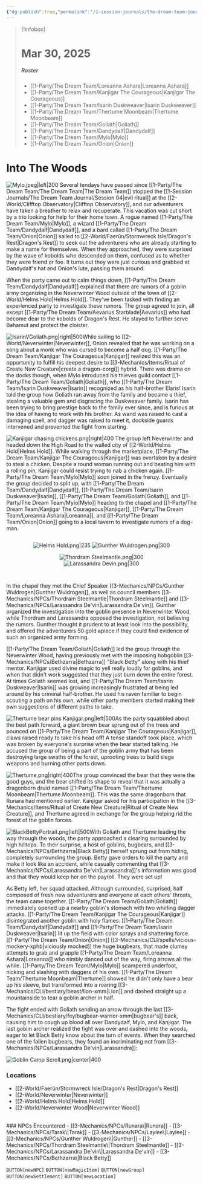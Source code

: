 ```yaml
---
{"dg-publish":true,"permalink":"/1-session-journals/the-dream-team-journal/session-05/","tags":["journal"],"created":"2025-03-31T22:05:09.471-04:00","updated":"2025-04-01T12:19:57.759-04:00"}
---
```


>[!infobox]
># Mar 30, 2025
>##### Roster
>- [[1-Party/The Dream Team/Loreanna Ashara\|Loreanna Ashara]]
>- [[1-Party/The Dream Team/Kanjigar The Courageous\|Kanjigar The Courageous]]
>- [[1-Party/The Dream Team/Isarin Duskweaver\|Isarin Duskweaver]]
>- [[1-Party/The Dream Team/Thertume Moonbeam\|Thertume Moonbeam]]
>- [[1-Party/The Dream Team/Goliath\|Goliath]]
>- [[1-Party/The Dream Team/Dandydalf\|Dandydalf]]
>- [[1-Party/The Dream Team/Mylo\|Mylo]]
>- [[1-Party/The Dream Team/Onion\|Onion]]
# Into The Woods
![Mylo.jpeg|left|200](/img/user/z_Assets/Mylo.jpeg) Several tendays have passed since [[1-Party/The Dream Team/The Dream Team\|The Dream Team]] stopped the [[1-Session Journals/The Dream Team Journal/Session 04\|evil ritual]] at the [[2-World/Clifftop Observatory\|Clifftop Observatory]], and our adventurers have taken a breather to relax and recuperate. This vacation was cut short by a trio looking for help for their home town. A rogue named [[1-Party/The Dream Team/Mylo\|Mylo]], a wizard [[1-Party/The Dream Team/Dandydalf\|Dandydalf]], and a bard called [[1-Party/The Dream Team/Onion\|Onion]] sailed to [[2-World/Faerûn/Stormwreck Isle/Dragon's Rest\|Dragon's Rest]] to seek out the adventurers who are already starting to make a name for themselves. When they approached, they were surprised by the wave of kobolds who descended on them, confused as to whether they were friend or foe. It turns out they were just curious and grabbed at Dandydalf's hat and Onion's lute, passing them around.

When the party came out to calm things down, [[1-Party/The Dream Team/Dandydalf\|Dandydalf]] explained that there are rumors of a goblin army organizing in the Neverwinter Wood outside of the town of [[2-World/Helms Hold\|Helms Hold]]. They've been tasked with finding an experienced party to investigate these rumors. The group agreed to join, all except [[1-Party/The Dream Team/Aevarius Starblade\|Aevarius]] who had become dear to the kobolds of Dragon's Rest. He stayed to further serve Bahamut and protect the cloister.

![IsarinVGoliath.png|right|500](/img/user/z_Assets/IsarinVGoliath.png)While sailing to [[2-World/Neverwinter\|Neverwinter]], Onion revealed that he was working on a song about a monk who was cursed to become a half dog. [[1-Party/The Dream Team/Kanjigar The Courageous\|Kanjigar]] realized this was an opportunity to fulfill his deepest desire to [[3-Mechanics/Items/Ritual of Create New Creature\|create a dragon-corgi]] hybrid. There was drama on the docks though, when Mylo introduced his thieves guild contact [[1-Party/The Dream Team/Goliath\|Goliath]], who [[1-Party/The Dream Team/Isarin Duskweaver\|Isarin]] recognized as his half-brother Elaris! Isarin told the group how Goliath ran away from the family and became a thief, stealing a valuable gem and disgracing the Duskweaver family. Isarin has been trying to bring prestige back to the family ever since, and is furious at the idea of having to work with his brother. As wand was raised to cast a damaging spell, and dagger was raised to meet it, dockside guards intervened and prevented the fight from starting.

![Kanjigar chasing chickens.png|right|400](/img/user/z_Assets/Kanjigar%20chasing%20chickens.png) The group left Neverwinter and headed down the High Road to the walled city of [[2-World/Helms Hold\|Helms Hold]]. While walking through the marketplace, [[1-Party/The Dream Team/Kanjigar The Courageous\|Kanjigar]] was overtaken by a desire to steal a chicken. Despite a round woman running out and beating him with a rolling pin, Kanjigar could resist trying to nab a chicken again. [[1-Party/The Dream Team/Mylo\|Mylo]] soon joined in the frenzy. Eventually the group decided to split up, with [[1-Party/The Dream Team/Dandydalf\|Dandydalf]], [[1-Party/The Dream Team/Isarin Duskweaver\|Isarin]], [[1-Party/The Dream Team/Goliath\|Goliath]], and [[1-Party/The Dream Team/Mylo\|Mylo]] heading to the chapel and [[1-Party/The Dream Team/Kanjigar The Courageous\|Kanjigar]], [[1-Party/The Dream Team/Loreanna Ashara\|Loreanna]], and [[1-Party/The Dream Team/Onion\|Onion]] going to a local tavern to investigate rumors of a dog-man.

<div style="clear: both;"></div> 
<div style="display: flex; justify-content: center; align-items: center; flex-direction: column; text-align: center;">

![Helms Hold.png|235](/img/user/z_Assets/Helms%20Hold.png) ![Gunther Wuldrogen.png|300](/img/user/z_Assets/Gunther%20Wuldrogen.png) <div style="clear: both;"></div>![Thordram Steelmantle.png|300](/img/user/z_Assets/Thordram%20Steelmantle.png) ![Larassandra Devin.png|300](/img/user/z_Assets/Larassandra%20Devin.png)<div style="clear: both;"></div>
</div>

In the chapel they met the Chief Speaker [[3-Mechanics/NPCs/Gunther Wuldrogen\|Gunther Wuldrogen]], as well as council members [[3-Mechanics/NPCs/Thordram Steelmantle\|Thordram Steelmantle]] and [[3-Mechanics/NPCs/Larassandra De'vin\|Larassandra De'vin]]. Gunther organized the investigation into the goblin presence in Neverwinter Wood, while Thordram and Larassandra opposed the investigation, not believing the rumors. Gunther thought it prudent to at least look into the possibility, and offered the adventurers 50 gold apiece if they could find evidence of such an organized army forming.

[[1-Party/The Dream Team/Goliath\|Goliath]] led the group through the Neverwinter Wood, having previously met with the imposing hobgoblin [[3-Mechanics/NPCs/Bethzarra\|Bethzarra]] "Black Betty" along with his thief mentor. Kanjigar used divine magic to yell really loudly for goblins, and when that didn't work suggested that they just burn down the entire forest. At times Goliath seemed lost, and [[1-Party/The Dream Team/Isarin Duskweaver\|Isarin]] was growing increasingly frustrated at being led around by his criminal half-brother. He used his raven familiar to begin scouting a path on his own, while other party members started making their own suggestions of different paths to take.

![Thertume bear pins Kanjigar.png|left|500](/img/user/z_Assets/Thertume%20bear%20pins%20Kanjigar.png)As the party squabbled about the best path forward, a giant brown bear sprung out of the trees and pounced on [[1-Party/The Dream Team/Kanjigar The Courageous\|Kanjigar]], claws raised ready to take his head off! A tense standoff took place, which was broken by everyone's surprise when the bear started talking. He accused the group of being a part of the goblin army that has been destroying large swaths of the forest, uprooting trees to build siege weapons and burning other parts down.

![Thertume.png|right|400](/img/user/z_Assets/Thertume.png)The group convinced the bear that they were the good guys, and the bear shifted its shape to reveal that it was actually a dragonborn druid named [[1-Party/The Dream Team/Thertume Moonbeam\|Thertume Moonbeam]]. This was the same dragonborn that Runara had mentioned earlier. Kanjigar asked for his participation in the [[3-Mechanics/Items/Ritual of Create New Creature\|Ritual of Create New Creature]], and Thertume agreed in exchange for the group helping rid the forest of the goblin forces.

![BlackBettyPortrait.png|left|500](/img/user/z_Assets/BlackBettyPortrait.png)With Goliath and Thertume leading the way through the woods, the party approached a clearing surrounded by high hilltops. To their surprise, a host of goblins, bugbears, and [[3-Mechanics/NPCs/Bethzarra\|Black Betty]] herself sprung out from hiding, completely surrounding the group. Betty gave orders to kill the party and make it look like an accident, while casually commenting that [[3-Mechanics/NPCs/Larassandra De'vin\|Larassandra]]'s information was good and that they would keep her on the payroll. They were set up!

As Betty left, her squad attacked. Although surrounded, surprised,  half composed of fresh new adventurers and everyone at each others' throats, the team came together. [[1-Party/The Dream Team/Goliath\|Goliath]] immediately opened up a nearby goblin's stomach with two whirling dagger attacks. [[1-Party/The Dream Team/Kanjigar The Courageous\|Kanjigar]] disintegrated another goblin with holy flames. [[1-Party/The Dream Team/Dandydalf\|Dandydalf]] and [[1-Party/The Dream Team/Isarin Duskweaver\|Isarin]] lit up the field with color sprays and shattering force. [[1-Party/The Dream Team/Onion\|Onion]] [[3-Mechanics/CLI/spells/vicious-mockery-xphb\|viciously mocked]] the huge bugbears, that made clumsy attempts to grab and grapple [[1-Party/The Dream Team/Loreanna Ashara\|Loreanna]] who nimbly danced out of the way, firing arrows all the while. [[1-Party/The Dream Team/Mylo\|Mylo]] scampered underfoot, nicking and slashing with daggers of his own. [[1-Party/The Dream Team/Thertume Moonbeam\|Thertume]] showed he didn't only have a bear up his sleeve, but transformed into a roaring [[3-Mechanics/CLI/bestiary/beast/lion-xmm\|Lion]] and dashed straight up a mountainside to tear a goblin archer in half.

The fight ended with Goliath sending an arrow through the last [[3-Mechanics/CLI/bestiary/fey/bugbear-warrior-xmm\|bugbear's]] back, causing him to cough up blood all over Dandydalf, Mylo, and Kanjigar. The last goblin archer realized the fight was over and dashed into the woods, eager to let Black Betty know about the turn of events. When they searched one of the fallen bugbears, they found an incriminating not from [[3-Mechanics/NPCs/Larassandra De'vin\|Larassandra]]:

![Goblin Camp Scroll.png|center|400](/img/user/z_Assets/Goblin%20Camp%20Scroll.png)

### Locations

- [[2-World/Faerûn/Stormwreck Isle/Dragon's Rest\|Dragon's Rest]]
- [[2-World/Neverwinter\|Neverwinter]]
- [[2-World/Helms Hold\|Helms Hold]]
- [[2-World/Neverwinter Wood\|Neverwinter Wood]]
<br>
### NPCs Encountered
- [[3-Mechanics/NPCs/Runara\|Runara]]
- [[3-Mechanics/NPCs/Tarak\|Tarak]]
- [[3-Mechanics/NPCs/Laylee\|Laylee]]
- [[3-Mechanics/NPCs/Gunther Wuldrogen\|Gunther]]
- [[3-Mechanics/NPCs/Thordram Steelmantle\|Thordram Steelmantle]]
- [[3-Mechanics/NPCs/Larassandra De'vin\|Larassandra De'vin]]
- [[3-Mechanics/NPCs/Bethzarra\|Black Betty]]


<br>

`BUTTON[newNPC]` `BUTTON[newMagicItem]` `BUTTON[newGroup]` `BUTTON[newSettlement]` `BUTTON[newLocation]`
